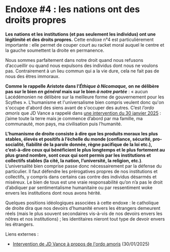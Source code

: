 # Endoxe #4 : les nations ont des droits propres

**Les nations et les institutions (et pas seulement les individus) ont une légitimité et des droits propres.** Cette endoxe n°4 est particulièrement importante : elle permet de couper court au racket moral auquel le centre et la gauche soumettent la droite en permanence.

Nous sommes parfaitement dans notre droit quand nous refusons d’accueillir ou quand nous expulsons des individus dont nous ne voulons pas. Contrairement à un lieu commun qui a la vie dure, cela ne fait pas de nous des êtres immoraux.

**Comme le rappelle Aristote dans l’**_**Éthique à Nicomaque,**_**&#x20;on ne délibère pas sur le bien&#x20;**_**en général**_**&#x20;mais sur le bien&#x20;**_**à notre portée**_ : « aucun Lacédémonien ne délibère sur la meilleure forme de gouvernement pour les Scythes ». L'humanisme et l'universalisme bien compris veulent donc qu'on s'occupe d'abord des siens avant de s'occuper des autres. C’est _l’ordo amoris_ que JD Vance a rappelé dans [une intervention du 30 janvier 2025](https://apnews.com/article/jd-vance-catholic-theology-migration-e868af574fb2e742c6ed3d756c569769) : j’aime toute la terre mais je commence d’abord par ma famille, ma communauté, mon pays, ma civilisation puis l’humanité.

**L’humanisme de droite consiste à dire que les produits moraux les plus stables, élevés et positifs à l’échelle du monde (confiance, sécurité, pro-socialité, fiabilité de la parole donnée, règne pacifique de la loi etc.), c’est-à-dire ceux qui bénéficient le plus longtemps et le plus fortement au plus grand nombre, sont ceux qui sont permis par les institutions et collectifs stables (la cité, la nation, l’université, la religion, etc.)**. L’universalité bien comprise passe donc nécessairement par la défense du particulier. Il faut défendre les prérogatives propres de nos institutions et collectifs, y compris dans certains cas contre des individus désarmés et miséreux. Le bien de tous est une vraie responsabilité qu’on n’a pas le droit d’abdiquer par sentimentalisme humanitaire ou par ressentiment woke envers les institutions dont nous avons hérité.

Quelques positions idéologiques associées à cette endoxe : le catholique de droite dira que nos devoirs d’humanité envers les étrangers demeurent réels (mais le plus souvent secondaires vis-à-vis de nos devoirs envers les nôtres et nos institutions) ; les identitaires nieront tout type de devoir envers les étrangers.

Liens externes :

* [Intervention de JD Vance à propos de l'ordo amoris](https://apnews.com/article/jd-vance-catholic-theology-migration-e868af574fb2e742c6ed3d756c569769) (30/01/2025)
